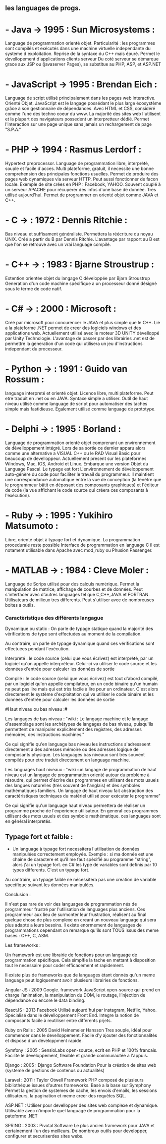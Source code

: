 ## les languages de progs. ##

# - Java -> 1995 : Sun Microsystems : #
Language de programmation orienté objet.
Particularité : les programmes sont compilés et exécutés dans une machine virtuelle independante du systeme d'exploitation.
Reprise de la syntaxe du C++ mais épuré.
Permet le devellopement d'applications clients serveur
Du coté serveur se démarque grace aux JSP ou (javaserver Pages), se substitue au PHP, ASP, et ASP.NET



# - JavaScript -> 1995 : Brendan Eich : #
Language de script utilisé  principalement dans les pages web interactive.
Orienté Objet, JavaScript est le langage possédant le plus large écosystème grâce à son gestionnaire de dépendances.
Avec HTML et CSS, considéré comme l'une des techno coeur du www.
La majorité des sites web l'utilisent et la plupart des navigateurs possedent un interpretteur dédié.
Permet l'interaction sur une page unique sans jamais un rechargement de page "S.P.A."


# - PHP -> 1994 : Rasmus Lerdorf : #
Hypertext preprocessor.
Language de programmation libre, interprété, souple et facile d'acces.
Multi plateforme, gratuit, il necessite une bonne comprehension des principales fonctions usuelles.
Permet de produire des pages web dynamiques via serveur HTTP.
Peut aussi fonctionner de facon locale.
Exemple de site crées en PHP : Facebook, YAHOO.
Souvent couplé à un serveur APACHE pour récuperer des infos d'une base de donnée.
Tres utilisé aujourd'hui. Permet de programmer en orienté objet comme JAVA et C++.



# - C -> : 1972 : Dennis Ritchie : #
Bas niveau et suffisament généraliste. Permettera la réécriture du noyau UNIX. Créé a partir du B par Dennis Ritchie.
L'avantage par rapport au B est que l'on se retrouve avec un vrai language compilé.



# - C++ -> : 1983 : Bjarne Stroustrup : #
Extention orientée objet du langage C développée par Bjarn Stroustrup
Generation d'un code machine spécifique a un processeur donné désigné sous le terme de code natif.



# - C# -> : 2000 : Microsoft : #
Créé par microsoft pour concurencer le JAVA et plus simple que le C++.
Lié a la plateforme .NET permet de creer des logiciels windows et des applications web.
Actuellement utilisé avec le moteur 3D UNITY dévelloppé par Unity Technologie.
L'avantage de passer par des librairies .net est de permettre la generation d'un code qui utilisera un jeu d'instructions independant du processeur. 



# - Python -> : 1991 : Guido van Rossum : #
language interpreté  et orienté objet.
Licence libre, multi plateforme. Peut etre traduit en .net ou en JAVA.
Syntaxe simple a utiliser. Outil de haut niveau utilisé comme language de script pour automatiser des taches simple mais fastidieuse.
Egalement utilisé comme language de prototype.



# - Delphi -> : 1995 : Borland : #
Language de programmation orienté objet comprenant un environnement de dévelloppement intégré.
Lors de sa sortie ce dernier apparu alors comme une alternative a VISUAL C++ ou le RAD Visual Basic pour beaucoup de develloppeur.
Actuellement present sur les plateformes  Windows, Mac, IOS, Android et Linux.
Embarque une version Objet du Language Pascal. Le typage est fort
L'environnement de développement auto-génère du code pour faciliter le travail du programmeur. Il maintient une correspondance automatique entre la vue de conception (la fenêtre que le programmeur bâtit en déposant des composants graphiques) et l'éditeur de code (la vue affichant le code source qui créera ces composants à l'exécution).



# - Ruby -> : 1995 : Yukihiro Matsumoto : #
Libre, orienté objet à typage fort et dynamique.
La programmation procedurale reste possible
Interface de programmation en language C il est notament utilisable dans Apache avec mod_ruby ou Phusion Passenger.




# - MATLAB -> : 1984 : Cleve Moler : #
Language de Scrips utilisé pour des calculs numérique.
Permet la manipulation de matrice, affichage de courbes et de données.
Peut s'interfacer avec d'autres languages tel que C,C++,JAVA et FORTRAN.
Utilisateurs de milieux tres differents. 
Peut s'utiliser avec de nombreuses boites a outils.




### Caractèristique des différents langague ###

Dynamique ou static : On parle de typage statique quand la majorité des vérifications de type sont effectuées au moment de la compilation.

Au contraire, on parle de typage dynamique quand ces vérifications sont effectuées pendant l'exécution.


Interpreté : le code source (celui que vous écrivez) est interprété, par un logiciel qu'on appelle interpréteur. Celui-ci va utiliser le code source et les données d'entrée pour calculer les données de sortie

Compilé : le code source (celui que vous écrivez) est tout d'abord compilé, par un logiciel qu'on appelle compilateur, en un code binaire qu'un humain ne peut pas lire mais qui est très facile à lire pour un ordinateur. C'est alors directement le système d'exploitation qui va utiliser le code binaire et les données d'entrée pour calculer les données de sortie

#Haut niveau ou bas niveau :#

Les langages de bas niveau : 
"wiki : Le langage machine et le langage d'assemblage sont les archétypes de langages de bas niveau, puisqu'ils permettent de manipuler explicitement des registres, des adresses mémoires, des instructions machines."

Ce qui signifie qu'en language bas niveau les instructions s'adresseent directement a des adresses mémoire ou des adresses logique de composants physique. Les languages bas niveaux sont tres souvent compilés pour etre traduit directement en language machine.

Les languages haut niveaux : 
"wiki :un langage de programmation de haut niveau est un langage de programmation orienté autour du problème à résoudre, qui permet d'écrire des programmes en utilisant des mots usuels des langues naturelles (très souvent de l'anglais) et des symboles mathématiques familiers. Un langage de haut niveau fait abstraction des caractéristiques techniques du matériel utilisé pour exécuter le programme"

Ce qui signifie qu'un language haut niveau permettera de réaliser un programme proche de l'experience utilisateur.
En general ces programmes utilisent des mots usuels et des symbole mathématique. ces languages sont en général interpretés.


## Typage fort et faible :

 - Un language à typage fort necessitera l'utilisation de données manipulées correctement employée.
 Exemple : si ma donnée est une chaine de caractere et qu'il me faut spécifié au programme "string", alors j'ai un typage fort.
 en C# les type de variables sont definis par 10 types differents.
 C'est un typage fort.

Au contraire, un typage faible ne nécessitera pas une creation de variable specifique suivant les données manipulées.


Conclusion : 

Il n'est pas rare de voir des languages de programmation nés de programmeur frustré par l'utilisation de languages plus anciens.
Ces programmeur aux lieu de surmonter leur frustration, réalisent au final quelque chose de plus complexe en creant un nouveau language qui sera plus adapté a leurs besoins.
Il existe enormement de languages de programmations cependant on remarque qu'ils sont TOUS issus des meme bases : 
C++, C, ASM.


Les frameworks : 

Un framework est une librairie de fonctions pour un language de programmation spécifique.
Cela simplfie la tache en mettant à disposition tout le necessaire pour coder efficacement et rapidement.

Il existe plus de frameworks que de languages étant donnés qu'un meme language peut logiquement avoir plusieurs librairies de fonctions.


Angular JS : 2009 Google.
framework JavaScript open-source qui prend en charge l’animation, la manipulation du DOM, le routage, l’injection de dépendance ou encore le data binding.


ReactJS : 2013 Facebook
Utilisé aujourd'hui par instagram, Netflix, Yahoo.
Spécialisé dans le dévelloppement Front End.
Integre la notion de composants facile à reutiliser entre differents prjets.


Ruby on Rails : 2005 David Heinemeier Hansson 
Tres souple, idéal pour commencer dans le develloppement.
Facile d'y ajouter des fonctionnalités et dispose d'un développment rapide.


Symfony : 2005 : SensioLabs open-source, ecrit en PHP et 100% francais.
Facilite le developpement, flexible et grande communautée a l'appuis.


Django : 2005 : Django Software Foundation
Pour la création de sites web (systeme de gestions de contenus ou actualités)


Laravel : 2011 : Taylor Otwell
Framework PHP composé de plusieurs bibliothèque issues d'autres frameworks. Basé a la base sur Symphony
Permet la gestion de systemes de cache, les envois d'emails, les sessions utilisateurs, la pagination et meme creer des requêtes SQL.


ASP.NET : Utiliser pour devellopper des sites web complexe et dynamique. Utilisable avec n'importe quel language de programmation pour la pateforme .NET


SPRING : 2003 : Pivotal Software
Le plus ancien framework pour JAVA et certainement l'un des meilleurs. De nombreux outils pour developper, configurer et securiserdes sites webs.

